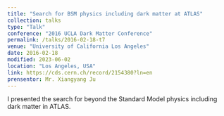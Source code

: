 ```yaml
---
title: "Search for BSM physics including dark matter at ATLAS"
collection: talks
type: "Talk"
conference: "2016 UCLA Dark Matter Conference"
permalink: /talks/2016-02-18-t7
venue: "University of California Los Angeles"
date: 2016-02-18
modified: 2023-06-02
location: "Los Angeles, USA"
link: https://cds.cern.ch/record/2154380?ln=en
prensentor: Mr. Xiangyang Ju
---
```


I presented the search for beyond the Standard Model physics including dark matter in ATLAS.
